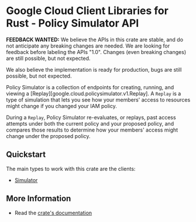 # Google Cloud Client Libraries for Rust - Policy Simulator API

<!-- Code generated by sidekick. DO NOT EDIT. -->

**FEEDBACK WANTED:** We believe the APIs in this crate are stable, and
do not anticipate any breaking changes are needed. We are looking for
feedback before labeling the APIs "1.0". Changes (even breaking changes)
are still possible, but not expected.

We also believe the implementation is ready for production, bugs are
still possible, but not expected.

Policy Simulator is a collection of endpoints for creating, running, and
viewing a [Replay][google.cloud.policysimulator.v1.Replay]. A `Replay` is
a type of simulation that lets you see how your members' access to
resources might change if you changed your IAM policy.

During a `Replay`, Policy Simulator re-evaluates, or replays, past access
attempts under both the current policy and your proposed policy, and
compares those results to determine how your members' access might change
under the
proposed policy.

## Quickstart

The main types to work with this crate are the clients:

- [Simulator]

## More Information

- Read the [crate's documentation](https://docs.rs/google-cloud-policysimulator-v1/latest/google-cloud-policysimulator-v1)

[Simulator]: https://docs.rs/google-cloud-policysimulator-v1/latest/google_cloud_policysimulator_v1/client/struct.Simulator.html
